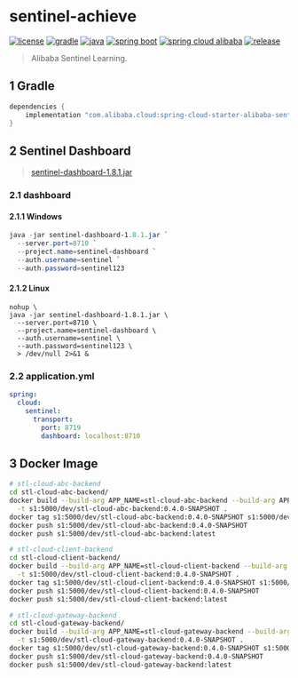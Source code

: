 # sentinel-achieve


[![license](https://img.shields.io/badge/license-MIT-green.svg?style=flat&logo=github)](https://www.mit-license.org)
[![gradle](https://img.shields.io/badge/gradle-7.1.1-brightgreen.svg?style=flat&logo=gradle)](https://docs.gradle.org/7.1/userguide/installation.html)
[![java](https://img.shields.io/badge/java-1.8-brightgreen.svg?style=flat&logo=java)](https://www.oracle.com/java/technologies/javase-downloads.html)
[![spring boot](https://img.shields.io/badge/springboot-2.3.2-brightgreen.svg?style=flat&logo=springboot)](https://docs.spring.io/spring-boot/docs/2.3.2.RELEASE/reference/htmlsingle/)
[![spring cloud alibaba](https://img.shields.io/badge/springcloud.alibaba-2.2.6-brightgreen.svg?style=flat&logo=alibabacloud)](https://spring-cloud-alibaba-group.github.io/github-pages/hoxton/zh-cn/index.html)
[![release](https://img.shields.io/badge/release-0.4.0-blue.svg)](http://gitlab.incarcloud.com/saic/emo-project/releases)

> Alibaba Sentinel Learning.

## 1 Gradle

```groovy
dependencies {
    implementation "com.alibaba.cloud:spring-cloud-starter-alibaba-sentinel"
}
```

## 2 Sentinel Dashboard

> [sentinel-dashboard-1.8.1.jar](https://github.com/alibaba/Sentinel/releases/download/1.8.1/sentinel-dashboard-1.8.1.jar)

### 2.1 dashboard

#### 2.1.1 Windows

```powershell
java -jar sentinel-dashboard-1.8.1.jar `
  --server.port=8710 `
  --project.name=sentinel-dashboard `
  --auth.username=sentinel `
  --auth.password=sentinel123
```

#### 2.1.2 Linux

```base
nohup \
java -jar sentinel-dashboard-1.8.1.jar \
  --server.port=8710 \
  --project.name=sentinel-dashboard \
  --auth.username=sentinel \
  --auth.password=sentinel123 \
  > /dev/null 2>&1 &
```

### 2.2 application.yml

```yaml
spring:
  cloud:
    sentinel:
      transport:
        port: 8719
        dashboard: localhost:8710
```

## 3 Docker Image

```bash
# stl-cloud-abc-backend
cd stl-cloud-abc-backend/
docker build --build-arg APP_NAME=stl-cloud-abc-backend --build-arg APP_VERSION=0.4.0-SNAPSHOT \
  -t s1:5000/dev/stl-cloud-abc-backend:0.4.0-SNAPSHOT .
docker tag s1:5000/dev/stl-cloud-abc-backend:0.4.0-SNAPSHOT s1:5000/dev/stl-cloud-abc-backend:latest
docker push s1:5000/dev/stl-cloud-abc-backend:0.4.0-SNAPSHOT
docker push s1:5000/dev/stl-cloud-abc-backend:latest

# stl-cloud-client-backend
cd stl-cloud-client-backend/
docker build --build-arg APP_NAME=stl-cloud-client-backend --build-arg APP_VERSION=0.4.0-SNAPSHOT \
  -t s1:5000/dev/stl-cloud-client-backend:0.4.0-SNAPSHOT .
docker tag s1:5000/dev/stl-cloud-client-backend:0.4.0-SNAPSHOT s1:5000/dev/stl-cloud-client-backend:latest
docker push s1:5000/dev/stl-cloud-client-backend:0.4.0-SNAPSHOT
docker push s1:5000/dev/stl-cloud-client-backend:latest

# stl-cloud-gateway-backend
cd stl-cloud-gateway-backend/
docker build --build-arg APP_NAME=stl-cloud-gateway-backend --build-arg APP_VERSION=0.4.0-SNAPSHOT \
  -t s1:5000/dev/stl-cloud-gateway-backend:0.4.0-SNAPSHOT .
docker tag s1:5000/dev/stl-cloud-gateway-backend:0.4.0-SNAPSHOT s1:5000/dev/stl-cloud-gateway-backend:latest
docker push s1:5000/dev/stl-cloud-gateway-backend:0.4.0-SNAPSHOT
docker push s1:5000/dev/stl-cloud-gateway-backend:latest
```

